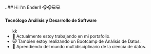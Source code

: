 ..## Hi I'm Ender!! 🎧🎧💻💻

     

<h4>Tecnólogo Análisis y Desarrollo de Software</h4>

<ul>kk
<li>🔨  Actualmente estoy trabajando en mi portafolio.</li>  
<li>😺  Tambien estoy realizando un Bootcamp de Análisis de Datos.</li> 
<li>🔬  Aprendiendo del mundo multidisciplinario de la ciencia de datos.</li>
</ul> 
       
<!--  img align="right" height="230px" alt="GIF" src="https://i.pinimg.com/originals/e4/26/70/e426702edf874b181aced1e2fa5c6cde.gif"  -->

